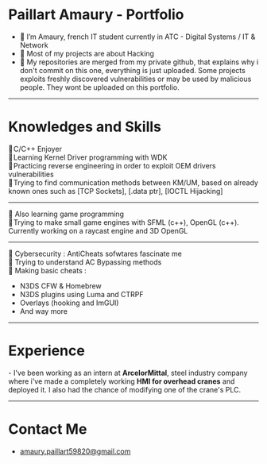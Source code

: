 <h1>Paillart Amaury - Portfolio</h1>

- 👋 I’m Amaury, french IT student currently in ATC - Digital Systems / IT & Network
- 👀 Most of my projects are about Hacking
- 🌱 My repositories are merged from my private github, that explains why i don't commit on this one, everything is just uploaded.
Some projects exploits freshly discovered vulnerabilities or may be used by malicious people. They wont be uploaded on this portfolio.


<hr />

<h1>  Knowledges and Skills</h1> 
📍 C/C++ Enjoyer <br>
📍 Learning Kernel Driver programming with WDK <br>
📍 Practicing reverse engineering in order to exploit OEM drivers vulnerabilities <br>
📍 Trying to find communication methods between KM/UM, based on already known ones such as [TCP Sockets], [.data ptr], [IOCTL Hijacking] <br>

<hr /> 

📎 Also learning game programming <br>
📎 Trying to make small game engines with SFML (c++), OpenGL (c++). Currently working on a raycast engine and 3D OpenGL <br>

<hr />

📌 Cybersecurity : AntiCheats sofwtares fascinate me <br>
📌 Trying to understand AC Bypassing methods <br>
📌 Making basic cheats : <br>
<ul>
  <li>N3DS CFW & Homebrew</li>
  <li>N3DS plugins using Luma and CTRPF</li>
  <li>Overlays (hooking and ImGUI)</li>
  <li>And way more</li>
</ul>

<hr />

<h1>  Experience</h1>

<p>- I've been working as an intern at <strong>ArcelorMittal</strong>, steel industry company where i've made a completely working <b>HMI for overhead cranes</b> and deployed it.
I also had the chance of modifying one of the crane's PLC.
</p>

<hr>
<h1> Contact Me </h1>

- amaury.paillart59820@gmail.com
